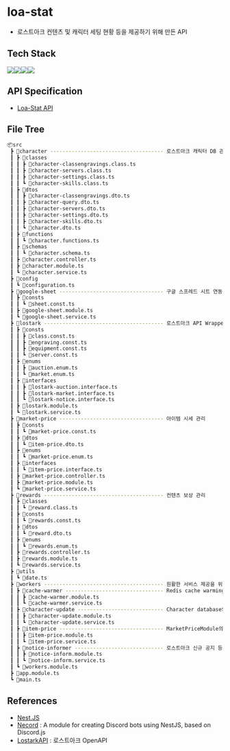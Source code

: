 # loa-stat
- 로스트아크 컨텐츠 및 캐릭터 세팅 현황 등을 제공하기 위해 만든 API
## Tech Stack
<img src="https://img.shields.io/badge/nest.js-E0234E?style=for-the-badge&logo=nestjs&logoColor=white"><img src="https://img.shields.io/badge/typescript-3178C6?style=for-the-badge&logo=typescript&logoColor=white"><img src="https://img.shields.io/badge/mongodb-47A248?style=for-the-badge&logo=mongodb&logoColor=white"><img src="https://img.shields.io/badge/redis-DC382D?style=for-the-badge&logo=redis&logoColor=white">
## API Specification
- [Loa-Stat API](http://34.64.181.235:7942/api)
## File Tree
```bash
📦src
 ┣ 📂character ------------------------------------- 로스트아크 캐릭터 DB 관리
 ┃ ┣ 📂classes
 ┃ ┃ ┣ 📜character-classengravings.class.ts
 ┃ ┃ ┣ 📜character-servers.class.ts
 ┃ ┃ ┣ 📜character-settings.class.ts
 ┃ ┃ ┗ 📜character-skills.class.ts
 ┃ ┣ 📂dtos
 ┃ ┃ ┣ 📜character-classengravings.dto.ts
 ┃ ┃ ┣ 📜character-query.dto.ts
 ┃ ┃ ┣ 📜character-servers.dto.ts
 ┃ ┃ ┣ 📜character-settings.dto.ts
 ┃ ┃ ┣ 📜character-skills.dto.ts
 ┃ ┃ ┗ 📜character.dto.ts
 ┃ ┣ 📂functions
 ┃ ┃ ┗ 📜character.functions.ts
 ┃ ┣ 📂schemas
 ┃ ┃ ┗ 📜character.schema.ts
 ┃ ┣ 📜character.controller.ts
 ┃ ┣ 📜character.module.ts
 ┃ ┗ 📜character.service.ts
 ┣ 📂config
 ┃ ┗ 📜configuration.ts
 ┣ 📂google-sheet ---------------------------------- 구글 스프레드 시트 연동 (GoogleSheet API 사용)
 ┃ ┣ 📂consts
 ┃ ┃ ┗ 📜sheet.const.ts
 ┃ ┣ 📜google-sheet.module.ts
 ┃ ┗ 📜google-sheet.service.ts
 ┣ 📂lostark --------------------------------------- 로스트아크 API Wrapper (API key 관리 등)
 ┃ ┣ 📂consts
 ┃ ┃ ┣ 📜class.const.ts
 ┃ ┃ ┣ 📜engraving.const.ts
 ┃ ┃ ┣ 📜equipment.const.ts
 ┃ ┃ ┗ 📜server.const.ts
 ┃ ┣ 📂enums
 ┃ ┃ ┣ 📜auction.enum.ts
 ┃ ┃ ┗ 📜market.enum.ts
 ┃ ┣ 📂interfaces
 ┃ ┃ ┣ 📜lostark-auction.interface.ts
 ┃ ┃ ┣ 📜lostark-market.interface.ts
 ┃ ┃ ┗ 📜lostark-notice.interface.ts
 ┃ ┣ 📜lostark.module.ts
 ┃ ┗ 📜lostark.service.ts
 ┣ 📂market-price ---------------------------------- 아이템 시세 관리
 ┃ ┣ 📂consts
 ┃ ┃ ┗ 📜market-price.const.ts
 ┃ ┣ 📂dtos
 ┃ ┃ ┗ 📜item-price.dto.ts
 ┃ ┣ 📂enums
 ┃ ┃ ┗ 📜market-price.enum.ts
 ┃ ┣ 📂interfaces
 ┃ ┃ ┗ 📜item-price.interface.ts
 ┃ ┣ 📜market-price.controller.ts
 ┃ ┣ 📜market-price.module.ts
 ┃ ┗ 📜market-price.service.ts
 ┣ 📂rewards --------------------------------------- 컨텐츠 보상 관리
 ┃ ┣ 📂classes
 ┃ ┃ ┗ 📜reward.class.ts
 ┃ ┣ 📂consts
 ┃ ┃ ┗ 📜rewards.const.ts
 ┃ ┣ 📂dtos
 ┃ ┃ ┗ 📜reward.dto.ts
 ┃ ┣ 📂enums
 ┃ ┃ ┗ 📜rewards.enum.ts
 ┃ ┣ 📜rewards.controller.ts
 ┃ ┣ 📜rewards.module.ts
 ┃ ┗ 📜rewards.service.ts
 ┣ 📂utils
 ┃ ┗ 📜date.ts
 ┣ 📂workers --------------------------------------- 원활한 서비스 제공을 위해 주기적으로 실행되는 모듈들
 ┃ ┣ 📂cache-warmer -------------------------------- Redis cache warming
 ┃ ┃ ┣ 📜cache-warmer.module.ts
 ┃ ┃ ┗ 📜cache-warmer.service.ts
 ┃ ┣ 📂character-update ---------------------------- Character database의 데이터를 주기적으로 갱신
 ┃ ┃ ┣ 📜character-update.module.ts
 ┃ ┃ ┗ 📜character-update.service.ts
 ┃ ┣ 📂item-price ---------------------------------- MarketPriceModule의 아이템 가격을 주기적으로 갱신
 ┃ ┃ ┣ 📜item-price.module.ts
 ┃ ┃ ┗ 📜item-price.service.ts
 ┃ ┣ 📂notice-informer ----------------------------- 로스트아크 신규 공지 등록시 디스코드 채널로 알림 (Necord 모듈 사용)
 ┃ ┃ ┣ 📜notice-inform.module.ts
 ┃ ┃ ┗ 📜notice-inform.service.ts
 ┃ ┗ 📜workers.module.ts
 ┣ 📜app.module.ts
 ┗ 📜main.ts
```
## References
- [Nest.JS](https://docs.nestjs.com/)
- [Necord](https://necord.org/) : A module for creating Discord bots using NestJS, based on Discord.js
- [LostarkAPI](https://developer-lostark.game.onstove.com/) : 로스트아크 OpenAPI
